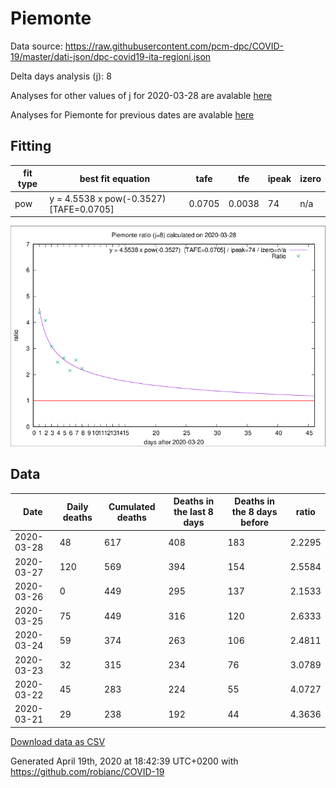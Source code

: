 # Piemonte

Data source: https://raw.githubusercontent.com/pcm-dpc/COVID-19/master/dati-json/dpc-covid19-ita-regioni.json

Delta days analysis (j): 8

Analyses for other values of j for 2020-03-28 are avalable [here](../2020-03-28/README.md)

Analyses for Piemonte for previous dates are avalable [here](../README.md)

## Fitting 
|fit type|best fit equation|tafe|tfe|ipeak|izero|
|-------|-----|--------|------|---|---|
|pow|y = 4.5538 x pow(-0.3527)  [TAFE=0.0705]|0.0705|0.0038|74|n/a|

![Plot](COVID-19_piemonte_j8_2020-03-28.png)

## Data
|Date|Daily deaths|Cumulated deaths|Deaths in the last 8 days|Deaths in the 8 days before|ratio|
|----|----------|-----------|-------|--------------------|-----|
|2020-03-28|48|617|408|183|2.2295|
|2020-03-27|120|569|394|154|2.5584|
|2020-03-26|0|449|295|137|2.1533|
|2020-03-25|75|449|316|120|2.6333|
|2020-03-24|59|374|263|106|2.4811|
|2020-03-23|32|315|234|76|3.0789|
|2020-03-22|45|283|224|55|4.0727|
|2020-03-21|29|238|192|44|4.3636|

[Download data as CSV](COVID-19_piemonte_j8_2020-03-28.csv)

Generated April 19th, 2020 at 18:42:39 UTC+0200 with https://github.com/robianc/COVID-19
